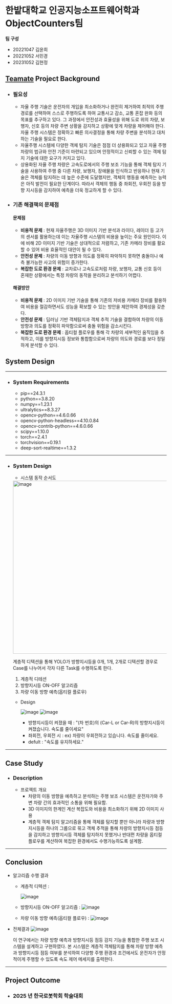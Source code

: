 # 한밭대학교 인공지능소프트웨어학과 ObjectCounters팀

**팀 구성**
- 20221047 김윤희 
- 20221052 서민경
- 20231052 김현정

## <u>Teamate</u> Project Background
- ### 필요성
    - 자율 주행 기술은 운전자의 개입을 최소화하거나 완전히 제거하여 최적의 주행 경로를 선택하여 스스로 주행하도록 하여 교통사고 감소, 교통 혼잡 완화 등의 목표를 추구하고 있다. 그 과정에서 안전성과 효율성을 위해 도로 위의 차량, 보행자, 신호 등의 차량 주변 상황을 감지하고 상황에 맞게 차량을 제어해야 한다. 자율 주행 시스템은 정확하고 빠른 의사결정을 통해 차량 주변을 분석하고 대처하는 기술을 필요로 한다.
  - 자율주행 시스템에 다양한 객체 탐지 기술은 점점 더 상용화되고 있고 자율 주행 차량의 법규와 안전 기준이 마련되고 있으며 안정적이고 신뢰할 수 있는 객체 탐지 기술에 대한 요구가 커지고 있다.
  - 상용화된 자율 주행 차량은 고속도로에서의 주행 보조 기능을 통해 객체 탐지 기술을 사용하여 주행 중 다른 차량, 보행자, 장애물을 인식하고 반응하나 현재 기술은 객체를 탐지하는 데 높은 수준에 도달했지만, 객체의 행동을 예측하는 능력은 아직 발전이 필요한 단계이다. 따라서 객체의 행동 중 좌회전, 우회전 등을 방향 지시등을 감지하여 예측을 더욱 정교하게 할 수 있다.
  
- ### 기존 해결책의 문제점
  
  #### 문제점
  - **비용적 문제** : 현재 자율주행은 3D 이미지 기반 분석과 라이다, 레이더 등 고가의 센서를 활용하는데 이는 자율주행 시스템의 비용을 높이는 주요 원인이다. 이에 비해 2D 이미지 기반 기술은 상대적으로 저렴하고,   기존 카메라 장비를 활요할 수 있어 비용 효율적인 대안이 될 수 있다.
  - **안전성 문제** : 차량의 이동 방향과 의도를 정확히 파악하지 못하면 충돌이나 예측 불가능한 사고의 위험이 증가한다.
  - **복잡한 도로 환경 문제** : 교차로나 고속도로처럼 차량, 보행자, 교통 신호 등이 혼재한 상황에서는 특정 차량의 동작을 분리하고 분석하기 어렵다.
    
  #### 해결방안
  - **비용적 문제** : 2D 이미지 기반 기술을 통해 기존의 저비용 카메라 장비를 활용하여 비용을 절감하면서도 성능을 확보할 수 있는 방안을 제안하여 경제성을 갖춘다.
  - **안전성 문제** : 딥러닝 기반 객체탐지과 객체 추적 기술을 결합하여 차량의 이동 방향과 의도를 정확히 파악함으로써 충돌 위험을 감소시킨다.
  - **복잡한 도로 환경 문제** : 옵티컬 플로우를 통해 각 차량의 세부적인 움직임을 추적하고, 이를 방향지시등 정보와 통합함으로써 차량의 의도와 경로를 보다 정밀하게 분석할 수 있다. 
  
## System Design
---------------------------------------------
  - ### System Requirements
    - pip==24.3.1
    - python==3.8.20
    - numpy==1.23.1
    - ultralytics==8.3.27
    - opencv-python==4.6.0.66
    - opencv-python-headless==4.10.0.84 
    - opencv-contrib-python==4.6.0.66
    - scipy==1.10.0
    - torch==2.4.1
    - torchvision==0.19.1
    - deep-sort-realtime==1.3.2
----------------------------------------------

  - ### System Design
    
    - 시스템 동작 순서도
      
    <img width="539" alt="image" src="https://github.com/user-attachments/assets/5b434e4d-c8ac-4e92-897c-f9f0a0599960">


      계층적 디텍션을 통해 YOLO가 방향지시등을 0개, 1개, 2개로 디텍션할 경우로 Case를 나누어서 각자 다른 Task를 수행하도록 한다.
      1. 계층적 디테션
      2. 방향지시등 ON-OFF 알고리즘
      3. 차량 이동 방향 예측(옵티컬 플로우)
         
    - Design
   
      ![image](https://github.com/user-attachments/assets/063dccd6-bae2-4158-add4-0ef60259a181)
      ![image](https://github.com/user-attachments/assets/f10e1d18-468b-499e-8b01-07477200c825)

      
      - 방향지시등이 켜졌을 때 : "(차 번호)의 (Car-L or Car-R)의 방향지시등이 켜졌습니다. 속도를 줄이세요"
      - 좌회전, 우회전 시 : ex) 차량이 우회전하고 있습니다. 속도를 줄이세요.
      - defult : "속도를 유지하세요."
 ----------------------------------------------
    
## Case Study
  - ### Description
    - 프로젝트 개요
      - 차량의 이동 방향을 예측하고 분석하는 주행 보조 시스템은 운전자가와 주변 차량 간의 효과적인 소통을 위해 필요함.
      - 3D 이미지의 한계인 계산 복잡도와 비용을 최소화하기 위해 2D 이미지 사용
      - 계층적 객체 탐지 알고리즘을 통해 객체를 탐지할 뿐만 아니라 차량과 방향 지시등을 하나의 그룹으로 묶고 객체 추적을 통해 차량의 방향지시등 점등을 감지하고 방향지시등 객체를 탐지하지 못했거나 반대편 차량을 옵티컬 플로우를 계산하여 복잡한 환경에서도 수행가능하도록 설계함.

---------------------------------------------------
## Conclusion

- 알고리즘 수행 결과
  
  - 계층적 디텍션 : 
    
    ![image](https://github.com/user-attachments/assets/01db8e69-9b0d-48e7-a960-54c3cff73075)


  - 방향지시등 ON-OFF 알고리즘 :
    ![image](https://github.com/user-attachments/assets/43e31e6b-3b39-4ba2-814f-8176cadb509f)

  - 차량 이동 방향 예측(옵티컬 플로우) : 
    ![image](https://github.com/user-attachments/assets/44525876-880d-4278-93c7-5ddee0b745c0)

- 전체결과
![image](https://github.com/user-attachments/assets/9a64441f-7bdb-407e-a7be-b18da02e4d51)

  이 연구에서는 차량 방향 예측과 방향지시등 점등 감지 기능을 통합한 주행 보조 시스템을 설계하고 구현하였다. 본 시스템은 계층적 객체탐지를 통해 차량 방향 예측과 방향지시등 점등 여부를 분석하여 다양항 주행 환경과 조건에서도 운전자가 안정적이게 주행할 수 있도록 속도 제어 메세지를 출력한다. 

-------------------------------------------------

## Project Outcome
- ### 2025 년 한국로봇학회 학술대회

